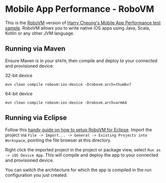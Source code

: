 Mobile App Performance - RoboVM
===============================
This is the [RoboVM](http://www.robovm.com) version of [Harry Cheung's Mobile App Performance test sample](https://medium.com/@harrycheung/cross-platform-mobile-performance-testing-d0454f5cd4e9). RoboVM allows you to write native iOS apps using Java, Scala, Kotlin or any other JVM language.

## Running via Maven
Ensure Maven is in your `$PATH`, then compile and deploy to your connected and provisioned device:

32-bit device
```
mvn clean compile robovm:ios-device -Drobovm.arch=thumbv7
```

64-bit device
```
mvn clean compile robovm:ios-device -Drobovm.arch=arm64
```

## Running via Eclipse
Follow this [handy guide on how to setup RoboVM for Eclipse](http://docs.robovm.com/user/1.0.0-SNAPSHOT/). Import the project via `File -> Import... -> General -> Existing Projects into Workspace`, pointing the file browser at this directory.

Right click the imported project in the project or package view, select `Run as -> iOS Device App`. This will compile and deploy the app to your connected and provisioned device.

You can switch the architecture for which the app is compiled in the run configuration you just created.